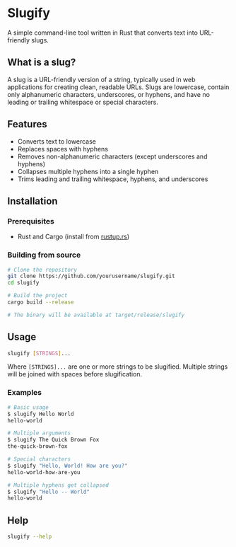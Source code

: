 # Slugify

A simple command-line tool written in Rust that converts text into URL-friendly slugs.

## What is a slug?

A slug is a URL-friendly version of a string, typically used in web applications for creating clean, readable URLs. Slugs are lowercase, contain only alphanumeric characters, underscores, or hyphens, and have no leading or trailing whitespace or special characters.

## Features

- Converts text to lowercase
- Replaces spaces with hyphens
- Removes non-alphanumeric characters (except underscores and hyphens)
- Collapses multiple hyphens into a single hyphen
- Trims leading and trailing whitespace, hyphens, and underscores

## Installation

### Prerequisites

- Rust and Cargo (install from [rustup.rs](https://rustup.rs/))

### Building from source

```bash
# Clone the repository
git clone https://github.com/yourusername/slugify.git
cd slugify

# Build the project
cargo build --release

# The binary will be available at target/release/slugify
```

## Usage

```bash
slugify [STRINGS]...
```

Where `[STRINGS]...` are one or more strings to be slugified. Multiple strings will be joined with spaces before slugification.

### Examples

```bash
# Basic usage
$ slugify Hello World
hello-world

# Multiple arguments
$ slugify The Quick Brown Fox
the-quick-brown-fox

# Special characters
$ slugify "Hello, World! How are you?"
hello-world-how-are-you

# Multiple hyphens get collapsed
$ slugify "Hello -- World"
hello-world
```

## Help

```bash
slugify --help
```
